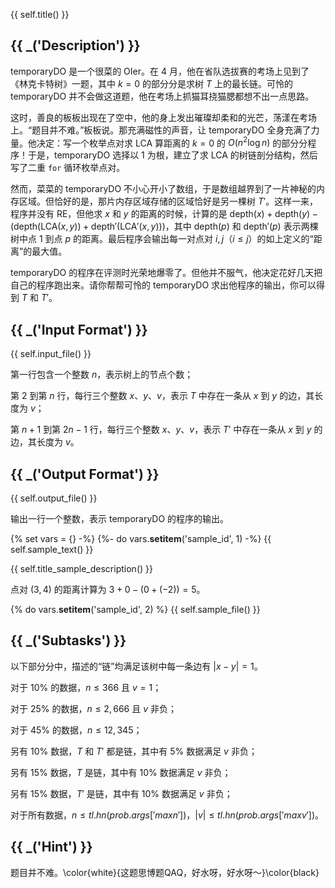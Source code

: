 {{ self.title() }}


## {{ _('Description') }}

temporaryDO 是一个很菜的 OIer。在 4 月，他在省队选拔赛的考场上见到了《林克卡特树》一题，其中 $k=0$ 的部分分是求树 $T$ 上的最长链。可怜的 temporaryDO 并不会做这道题，他在考场上抓猫耳挠猫腮都想不出一点思路。

这时，善良的板板出现在了空中，他的身上发出璀璨却柔和的光芒，荡漾在考场上。“题目并不难。”板板说。那充满磁性的声音，让 temporaryDO 全身充满了力量。他决定：写一个枚举点对求 LCA 算距离的 $k=0$ 的 $O(n^2\log n)$ 的部分分程序！于是，temporaryDO 选择以 $1$ 为根，建立了求 LCA 的树链剖分结构，然后写了二重 `for` 循环枚举点对。

然而，菜菜的 temporaryDO 不小心开小了数组，于是数组越界到了一片神秘的内存区域。但恰好的是，那片内存区域存储的区域恰好是另一棵树 $T'$。这样一来，程序并没有 RE，但他求 $x$ 和 $y$ 的距离的时候，计算的是 $\text{depth}(x)+\text{depth}(y) - (\text{depth}(\text{LCA}(x,y)) + \text{depth}'(\text{LCA}'(x,y)))$，其中 $\text{depth}(p)$ 和 $\text{depth}'(p)$ 表示两棵树中点 $1$ 到点 $p$ 的距离。最后程序会输出每一对点对 $i,j$（$i\le j$）的如上定义的“距离”的最大值。

temporaryDO 的程序在评测时光荣地爆零了。但他并不服气，他决定花好几天把自己的程序跑出来。请你帮帮可怜的 temporaryDO 求出他程序的输出，你可以得到 $T$ 和 $T'$。

## {{ _('Input Format') }}

{{ self.input_file() }}

第一行包含一个整数 $n$，表示树上的节点个数；

第 $2$ 到第 $n$ 行，每行三个整数 $x$、$y$、$v$，表示 $T$ 中存在一条从 $x$ 到 $y$ 的边，其长度为 $v$；

第 $n+1$ 到第 $2n-1$ 行，每行三个整数 $x$、$y$、$v$，表示 $T'$ 中存在一条从 $x$ 到 $y$ 的边，其长度为 $v$。

## {{ _('Output Format') }}

{{ self.output_file() }}

输出一行一个整数，表示 temporaryDO 的程序的输出。

{% set vars = {} -%}
{%- do vars.__setitem__('sample_id', 1) -%}
{{ self.sample_text() }}

{{ self.title_sample_description() }}

点对 $(3,4)$ 的距离计算为 $3 + 0 - (0+(-2))=5$。


{% do vars.__setitem__('sample_id', 2) %}
{{ self.sample_file() }}

## {{ _('Subtasks') }}

以下部分分中，描述的“链”均满足该树中每一条边有 $|x-y|=1$。

对于 $10\%$ 的数据，$n\le 366$ 且 $v=1$；

对于 $25\%$ 的数据，$n\le 2,666$ 且 $v$ 非负；

对于 $45\%$ 的数据，$n\le 12,345$；

另有 $10\%$ 数据，$T$ 和 $T'$ 都是链，其中有 $5\%$ 数据满足 $v$ 非负；

另有 $15\%$ 数据，$T$ 是链，其中有 $10\%$ 数据满足 $v$ 非负；

另有 $15\%$ 数据，$T'$ 是链，其中有 $10\%$ 数据满足 $v$ 非负；

对于所有数据，$n\le {{ tl.hn(prob.args['maxn']) }}$，$|v|\le {{ tl.hn(prob.args['maxv']) }}$。

## {{ _('Hint') }}

题目并不难。\color{white}{这题思博题QAQ，好水呀，好水呀～}\color{black}
